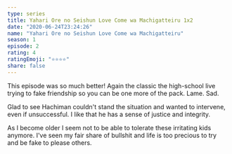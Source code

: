 ```yaml
---
type: series
title: Yahari Ore no Seishun Love Come wa Machigatteiru 1x2
date: "2020-06-24T23:24:26"
name: "Yahari Ore no Seishun Love Come wa Machigatteiru"
season: 1
episode: 2
rating: 4
ratingEmoji: "⭐️⭐️⭐️⭐️"
share: false
---
```


This episode was so much better! Again the classic the high-school live trying to fake friendship so you can be one more of the pack. Lame. Sad.

Glad to see Hachiman couldn't stand the situation and wanted to intervene, even if unsuccessful. I like that he has a sense of justice and integrity.

As I become older I seem not to be able to tolerate these irritating kids anymore. I've seen my fair share of bullshit and life is too precious to try and be fake to please others.
